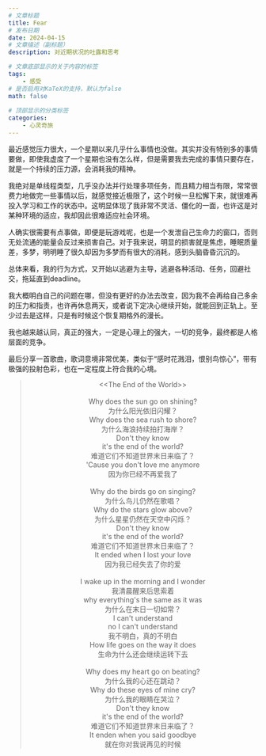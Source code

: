 ```yaml
---
# 文章标题
title: Fear 
# 发布日期
date: 2024-04-15
# 文章描述（副标题）
description: 对近期状况的吐露和思考

# 文章底部显示的关于内容的标签
tags: 
    - 感受
# 是否启用对KaTeX的支持，默认为false
math: false
    
# 顶部显示的分类标签
categories:
    - 心灵奇旅
---
```


最近感觉压力很大，一个星期以来几乎什么事情也没做。其实并没有特别多的事情要做，即使我虚度了一个星期也没有怎么样，但是需要我去完成的事情只要存在，就是一个持续的压力源，会消耗我的精神。

我绝对是单线程类型，几乎没办法并行处理多项任务，而且精力相当有限，常常很费力地做完一些事情以后，就感觉接近极限了，这个时候一旦松懈下来，就很难再投入学习和工作的状态中。这明显体现了我非常不灵活、僵化的一面，也许这是对某种环境的适应，我却因此很难适应社会环境。

人确实很需要有点事做，即便是玩游戏呢，也是一个发泄自己生命力的窗口，否则无处流通的能量会反过来损害自己。对于我来说，明显的损害就是焦虑，睡眠质量差，多梦，明明睡了很久却因为多梦而有很大的消耗，感到头脑昏昏沉沉的。

总体来看，我的行为方式，又开始以逃避为主导，逃避各种活动、任务，回避社交，拖延直到deadline。

我大概明白自己的问题在哪，但没有更好的办法去改变，因为我不会再给自己多余的压力和指责，也许再休息两天，或者说下定决心继续开始，就能回到正轨上。至少过去是这样，只是有时候这个恢复期格外的漫长。

我也越来越认同，真正的强大，一定是心理上的强大，一切的竞争，最终都是人格层面的竞争。

最后分享一首歌曲，歌词意境非常优美，类似于“感时花溅泪，恨别鸟惊心”，带有极强的投射色彩，也在一定程度上符合我的心境。

<!-- 由于markdown没有内置的居中，所以只能使用html标签，让文本居中 -->
<div style="text-align:center">

<!-- 尖括号是html字符，所以要使用转义字符 &lt; 和 &gt;  -->
>&lt;&lt;The End of the World&gt;&gt;\
\
Why does the sun go on shining?\
为什么阳光依旧闪耀？\
Why does the sea rush to shore?\
为什么海浪持续拍打海岸？\
Don't they know\
it's the end of the world?\
难道它们不知道世界末日来临了？\
'Cause you don't love me anymore\
因为你已经不再爱我了\
\
Why do the birds go on singing?\
为什么鸟儿仍然在歌唱？\
Why do the stars glow above?\
为什么星星仍然在天空中闪烁？\
Don't they know\
it's the end of the world?\
难道它们不知道世界末日来临了？\
It ended when I lost your love\
因为我已经失去了你的爱\
\
I wake up in the morning and I wonder\
我清晨醒来后思索着\
why everything's the same as it was\
为什么在末日一切如常？\
I can't understand\
no I can't understand\
我不明白，真的不明白\
How life goes on the way it does\
生命为什么还会继续运转下去\
\
Why does my heart go on beating?\
为什么我的心还在跳动？\
Why do these eyes of mine cry?\
为什么我的眼睛在哭泣？\
Don't they know\
it's the end of the world?\
难道它们不知道世界末日来临了？\
It enden when you said goodbye\
就在你对我说再见的时候
</div>